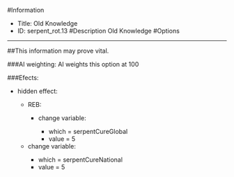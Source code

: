 #Information
 - Title: Old Knowledge
 - ID: serpent_rot.13
#Description
Old Knowledge
#Options

___
##This information may prove vital.

###AI weighting:
AI weights this option at 100


###Efects:<ul><li>hidden effect:</li><ul><li>REB:</li><ul><li>change variable:</li><ul><li>which = serpentCureGlobal</li><li>value = 5</li></ul></ul><li>change variable:</li><ul><li>which = serpentCureNational</li><li>value = 5</li></ul></ul></ul>
